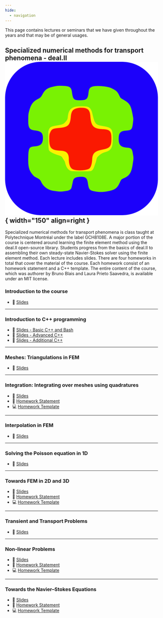 ```yaml
---
hide:
  - navigation
---
```


This page contains lectures or seminars that we have given throughout the years and that may be of general usages. 

## Specialized numerical methods for transport phenomena - deal.II ![deal.II logo](assets/dealii.png){ width="150" align=right }

Specialized numerical methods for transport phenomena is class taught at Polytechnique Montréal under the label GCH8108E. A major portion of the course is centered around learning the finite element method using the deal.II open-source library. Students progress from the basics of deal.II to assembling their own steady-state Navier-Stokes solver using the finite element method. Each lecture includes slides. There are four homeworks in total that cover the material of the course. Each homework consist of an homework statement and a C++ template. The entire content of the course, which was authorer by Bruno Blais and Laura Prieto Saavedra, is available under an MIT license.


### Introduction to the course
- 📑 [Slides](lectures/GCH8108E/slides/intro.pdf)

---

### Introduction to C++ programming
- 📑 [Slides - Basic C++ and Bash](lectures/GCH8108E/slides/cpp_bash.pdf)
- 📑 [Slides - Advanced C++](lectures/GCH8108E/slides/advanced_cpp.pdf)
- 📑 [Slides - Additional C++](lectures/GCH8108E/slides/additional_cpp.pdf)


---

### Meshes: Triangulations in FEM
- 📑 [Slides](lectures/GCH8108E/slides/triangulation.pdf)

---


### Integration: Integrating over meshes using quadratures
- 📑 [Slides](lectures/GCH8108E/slides/integration.pdf)
- 🧮 [Homework Statement](lectures/GCH8108E/homeworks/hw2.pdf)
- 💻 [Homework Template](lectures/GCH8108E/homeworks_template/template_hw2.zip)

---

### Interpolation in FEM
- 📑 [Slides](lectures/GCH8108E/slides/interpolation.pdf)

---


### Solving the Poisson equation in 1D
- 📑 [Slides](lectures/GCH8108E/slides/fem_poisson_1d.pdf)

---

### Towards FEM in 2D and 3D
- 📑 [Slides](lectures/GCH8108E/slides/fem_poisson_higher_dimensions.pdf)
- 🧮 [Homework Statement](lectures/GCH8108E/homeworks/hw3.pdf)
- 💻 [Homework Template](lectures/GCH8108E/homeworks_template/template_hw3.zip)

---

### Transient and Transport Problems
- 📑 [Slides](lectures/GCH8108E/slides/fem_transient_transport.pdf)

---

### Non-linear Problems
- 📑 [Slides](lectures/GCH8108E/slides/fem_non_linear.pdf)
- 🧮 [Homework Statement](lectures/GCH8108E/homeworks/hw4.pdf)
- 💻 [Homework Template](lectures/GCH8108E/homeworks_template/template_hw4.zip)

---

### Towards the Navier–Stokes Equations
- 📑 [Slides](lectures/GCH8108E/slides/fem_navier_stokes.pdf)
- 🧮 [Homework Statement](lectures/GCH8108E/homeworks/hw5.pdf)
- 💻 [Homework Template](lectures/GCH8108E/homeworks_template/template_hw5.zip)


